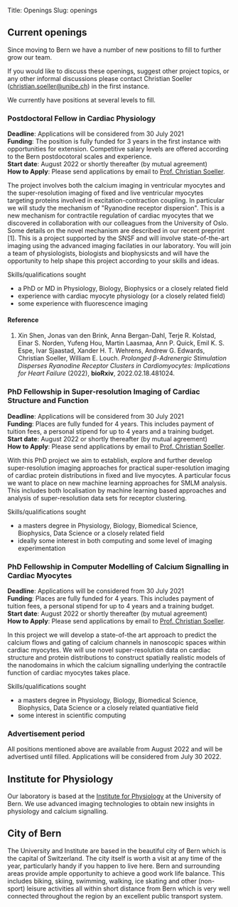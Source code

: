 Title: Openings
Slug: openings

## Current openings

Since moving to Bern we have a number of new positions to fill to further grow our team.

If you would like to discuss these openings, suggest other project topics, or any other informal discussions please contact Christian Soeller ([christian.soeller@unibe.ch](mailto:christian.soeller@unibe.ch)) in the first instance.

We currently have positions at several levels to fill.

### Postdoctoral Fellow in Cardiac Physiology

**Deadline**: Applications will be considered from 30 July 2021<br>
**Funding**: The position is fully funded for 3 years in the first instance with opportunities for extension. Competitive salary levels are offered according to the Bern postdocotoral scales and experience.<br>
**Start date**: August 2022 or shortly thereafter (by mutual agreement)<br>
**How to Apply**: Please send applications by email to [Prof. Christian Soeller](mailto:christian.soeller@unibe.ch).

The project involves both the calcium imaging in ventricular myocytes and the super-resolution imaging of fixed and live ventricular myocytes targeting proteins involved in excitation-contraction coupling. In particular we will study the mechanism of "Ryanodine receptor dispersion". This is a new mechanism for contractile regulation of cardiac myocytes that we discovered in collaboration with our colleagues from the University of Oslo. Some details on the novel mechanism are described in our recent preprint [1]. This is a project supported by the SNSF and will involve state-of-the-art imaging using the advanced imaging facilaties in our laboratory. You will join a team of physiologists, biologists and biophysicsts and will have the opportunity to help shape this project according to your skills and ideas.

Skills/qualifications sought

  - a PhD or MD in Physiology, Biology, Biophysics or a closely related field
  - experience with cardiac myocyte physiology (or a closely related field)
  - some experience with fluorescence imaging

#### Reference

1. Xin Shen, Jonas van den Brink, Anna Bergan-Dahl, Terje R. Kolstad, Einar S. Norden, Yufeng Hou, Martin Laasmaa, Ann P. Quick, Emil K. S. Espe, Ivar Sjaastad, Xander H. T. Wehrens, Andrew G. Edwards, Christian Soeller, William E. Louch. *Prolonged β-Adrenergic Stimulation Disperses Ryanodine Receptor Clusters in Cardiomyocytes: Implications for Heart Failure* (2022), __bioRxiv__, 2022.02.18.481024. <a HREF=https://www.biorxiv.org/content/10.1101/2022.02.18.481024v1><i class="fa fa-external-link-square fa-lg"></i></a> <a HREF=http://dx.doi.org/10.1101/2022.02.18.481024><i class="ai ai-doi ai-lg"></i></a>

### PhD Fellowship in Super-resolution Imaging of Cardiac Structure and Function

**Deadline**: Applications will be considered from 30 July 2021 <br>
**Funding**: Places are fully funded for 4 years.  This includes payment of tuition fees, a personal stipend for up to 4 years and a training budget.<br>
**Start date**: August 2022 or shortly thereafter (by mutual agreement)<br>
**How to Apply**: Please send applications by email to [Prof. Christian Soeller](mailto:christian.soeller@unibe.ch).

With this PhD project we aim to establish, explore and further develop super-resolution imaging approaches for practical super-resolution imaging of cardiac protein distributions in fixed and live myocytes. A particular focus we want to place on new machine learning approaches for SMLM analysis. This includes both localisation by machine learning based approaches and analysis of super-resolution data sets for receptor clustering.

Skills/qualifications sought

  - a masters degree in Physiology, Biology, Biomedical Science, Biophysics, Data Science or a closely related field
  - ideally some interest in both computing and some level of imaging experimentation

### PhD Fellowship in Computer Modelling of Calcium Signalling in Cardiac Myocytes

**Deadline**: Applications will be considered from 30 July 2021 <br>
**Funding**: Places are fully funded for 4 years.  This includes payment of tuition fees, a personal stipend for up to 4 years and a training budget.<br>
**Start date**: August 2022 or shortly thereafter (by mutual agreement)<br>
**How to Apply**: Please send applications by email to [Prof. Christian Soeller](mailto:christian.soeller@unibe.ch).

In this project we will develop a state-of-the art approach to predict the calcium flows and gating of calcium channels in nanoscopic spaces within cardiac myocytes. We will use novel super-resolution data on cardiac structure and protein distributions to construct spatially realistic models of the nanodomains in which the calcium signalling underlying the contractile function of cardiac myocytes takes place.

Skills/qualifications sought

  - a masters degree in Physiology, Biology, Biomedical Science, Biophysics, Data Science or a closely related quantiative field
  - some interest in scientific computing

### Advertisement period

All positions mentioned above are available from August 2022 and will be advertised until filled. Applications will be considered from July 30 2022.

## Institute for Physiology

Our laboratory is based at the
[Institute for Physiology](https://physiologie.unibe.ch/) at
the University of Bern. We use advanced imaging technologies to obtain new insights in physiology and calcium signalling.

## City of Bern

The University and Institute are based in the beautiful city of Bern which is the capital of Switzerland. The city itself is worth a visit at any time of the year, particularly handy if you happen to live here. Bern and surrounding areas provide ample opportunity to achieve a good work life balance. This includes biking, skiing, swimming, walking, ice skating and other (non-sport) leisure activities all within short distance from Bern which is very well connected throughout the region by an excellent public transport system.

